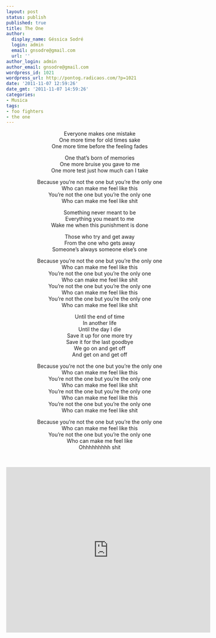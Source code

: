 ```yaml
---
layout: post
status: publish
published: true
title: The One
author:
  display_name: Géssica Sodré
  login: admin
  email: gnsodre@gmail.com
  url: ''
author_login: admin
author_email: gnsodre@gmail.com
wordpress_id: 1021
wordpress_url: http://pontog.radicaos.com/?p=1021
date: '2011-11-07 12:59:26'
date_gmt: '2011-11-07 14:59:26'
categories:
- Musica
tags:
- foo fighters
- the one
---
```

<p style="text-align: center;">Everyone makes one mistake<br />
One more time for old times sake<br />
One more time before the feeling fades</p>
<p style="text-align: center;">One that’s born of memories<br />
One more bruise you gave to me<br />
One more test just how much can I take</p>
<p style="text-align: center;">Because you’re not the one but you’re the only one<br />
Who can make me feel like this<br />
You’re not the one but you’re the only one<br />
Who can make me feel like shit</p>
<p style="text-align: center;">Something never meant to be<br />
Everything you meant to me<br />
Wake me when this punishment is done</p>
<p style="text-align: center;">Those who try and get away<br />
From the one who gets away<br />
Someone’s always someone else’s one</p>
<p style="text-align: center;">Because you’re not the one but you’re the only one<br />
Who can make me feel like this<br />
You’re not the one but you’re the only one<br />
Who can make me feel like shit<br />
You’re not the one but you’re the only one<br />
Who can make me feel like this<br />
You’re not the one but you’re the only one<br />
Who can make me feel like shit</p>
<p style="text-align: center;">Until the end of time<br />
In another life<br />
Until the day I die<br />
Save it up for one more try<br />
Save it for the last goodbye<br />
We go on and get off<br />
And get on and get off</p>
<p style="text-align: center;">Because you’re not the one but you’re the only one<br />
Who can make me feel like this<br />
You’re not the one but you’re the only one<br />
Who can make me feel like shit<br />
You’re not the one but you’re the only one<br />
Who can make me feel like this<br />
You’re not the one but you’re the only one<br />
Who can make me feel like shit</p>
<p style="text-align: center;">Because you’re not the one but you’re the only one<br />
Who can make me feel like this<br />
You’re not the one but you’re the only one<br />
Who can make me feel like<br />
Ohhhhhhhhh shit</p>
<p>&nbsp;</p>
<p><iframe width="550" height="445" src="http://www.youtube.com/embed/kHkZJ0bGGwE" frameborder="0" allowfullscreen></iframe></p>
